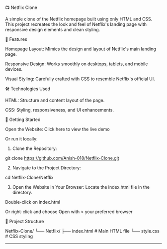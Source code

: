 📺 Netflix Clone

A simple clone of the Netflix homepage built using only HTML and CSS. This project recreates the look and feel of Netflix's landing page with responsive design elements and clean styling.

🧠 Features

Homepage Layout: Mimics the design and layout of Netflix's main landing page.

Responsive Design: Works smoothly on desktops, tablets, and mobile devices.

Visual Styling: Carefully crafted with CSS to resemble Netflix's official UI.


🛠️ Technologies Used

HTML: Structure and content layout of the page.

CSS: Styling, responsiveness, and UI enhancements.


🚀 Getting Started

Open the Website:
Click here to view the live demo

Or run it locally:

1. Clone the Repository:

git clone https://github.com/Anish-018/Netflix-Clone.git


2. Navigate to the Project Directory:

cd Netflix-Clone/Netflix


3. Open the Website in Your Browser:
Locate the index.html file in the directory.

Double-click on index.html

Or right-click and choose Open with > your preferred browser




📁 Project Structure

Netflix-Clone/
└── Netflix/
    ├── index.html      # Main HTML file
    └── style.css       # CSS styling


--------------------------------------------------------------------------------
